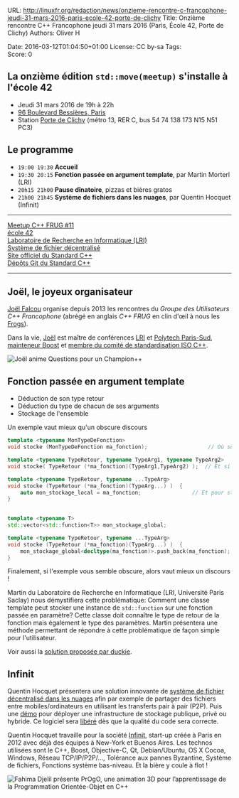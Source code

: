 URL:     http://linuxfr.org/redaction/news/onzieme-rencontre-c-francophone-jeudi-31-mars-2016-paris-ecole-42-porte-de-clichy
Title:   Onzième rencontre C++ Francophone jeudi 31 mars 2016 (Paris, École 42, Porte de Clichy)
Authors: Oliver H
         
Date:    2016-03-12T01:04:50+01:00
License: CC by-sa
Tags:    
Score:   0


La **onzième édition** `std::move(meetup)` s'installe à l'école 42
------------------------------------------------------------------

* Jeudi 31 mars 2016 de 19h à 22h
* [96 Boulevard Bessières, Paris](http://www.openstreetmap.org/relation/3957506)
* Station [Porte de Clichy](http://www.vianavigo.com/fr/itineraire-plan-de-quartier/#id=14&proximity=Porte+de+Clichy%2C+Paris&proximityType=StopArea&proximityCity=Paris&proximityExternalCode=8711127&proximityCityCode=75000&proximityCoordX=&proximityCoordY=&spcar=%C3%A2&hit=1&hat=1&L=0&submitSearchProximity=&ajid=/stif_web_carto/comp/proximity/search.html_) (métro 13, RER C, bus 54 74 138 173 N15 N51 PC3)



Le programme
------------


* `19:00 19:30` **Accueil**
* `19:30 20:15` **Fonction passée en argument template**, par Martin Morterl (LRI)
* `20h15 21h00` **Pause dînatoire**, pizzas et bières gratos
* `21h00 21h45` **Système de fichiers dans les nuages**, par Quentin Hocquet (Infinit)

----

[Meetup C++ FRUG #11](http://www.meetup.com/User-Group-Cpp-Francophone/events/229508095/)  
[école 42](https://fr.wikipedia.org/wiki/42_%28%C3%A9cole%29)  
[Laboratoire de Recherche en Informatique (LRI)](https://fr.wikipedia.org/wiki/Laboratoire_de_recherche_en_informatique)  
[Système de fichier décentralisé](http://blog.infinit.one/introducing-infinit-file-system/)  
[Site officiel du Standard C++](https://isocpp.org/)  
[Dépôts Git du Standard C++](https://github.com/cplusplus)

----

Joël, le joyeux organisateur
----------------------------

[Joël Falcou](https://www.lri.fr/membre.php?mb=1146) organise depuis 2013 les rencontres du *Groupe des Utilisateurs C++ Francophone* (abrégé en anglais *C++ FRUG* en clin d'œil à nous les [Frogs](https://fr.wiktionary.org/wiki/Frog)).


Dans la vie, [Joël](https://fr.linkedin.com/in/jfalcou) est maître de conférences [LRI](https://fr.wikipedia.org/wiki/Laboratoire_de_recherche_en_informatique) et [Polytech Paris-Sud](https://fr.wikipedia.org/wiki/%C3%89cole_polytechnique_de_l'universit%C3%A9_Paris-Sud), [mainteneur Boost](http://www.boost.org/doc/libs/1_60_0/libs/predef/doc/html/index.html) et [membre du comité de standardisation ISO C++](https://isocpp.org/blog/2014/05/n4035).


![Joël anime Questions pour un Champion++](https://upload.wikimedia.org/wikipedia/commons/0/01/20160121_CppFRUG_Joel_Falcou_CppQuiz_1.jpg)

Fonction passée en argument template
------------------------------------

* Déduction de son type retour
* Déduction du type de chacun de ses arguments 
* Stockage de l'ensemble

Un exemple vaut mieux qu'un obscure discours


```cpp
template <typename MonTypeDeFonction>
void stocke (MonTypeDeFonction ma_fonction);                   // Où sont les types des arguments

template <typename TypeRetour, typename TypeArg1, typename TypeArg2>
void stocke( TypeRetour (*ma_fonction)(TypeArg1,TypeArg2) );  // Et si plus de deux arguments?

template <typename TypeRetour, typename ...TypeArg>
void stocke (TypeRetour (*ma_fonction)(TypeArg...) )  {
    auto mon_stockage_local = ma_fonction;                // Et pour stocker en dehors de la fonction? 
}
     

template <typename T>
std::vector<std::function<T>> mon_stockage_global;

template <typename TypeRetour, typename ...TypeArg>
void stocke (TypeRetour (*ma_fonction)(TypeArg...) )  {
    mon_stockage_global<decltype(ma_fonction)>.push_back(ma_fonction);        // Au secours
}
```

Finalement, si l'exemple vous semble obscure, alors vaut mieux un discours !


Martin du Laboratoire de Recherche en Informatique (LRI, Université Paris Saclay) nous démystifiera cette problématique: Comment une classe template peut stocker une instance de `std::function` sur une fonction passée en paramètre? Cette classe doit connaître le type de retour de la fonction mais également le type des paramètres. Martin présentera une méthode permettant de répondre à cette problématique de façon simple pour l'utilisateur.


Voir aussi la [solution proposée par duckie](https://gist.github.com/duckie/24d7ea892299335f1916).

Infinit
-------


Quentin Hocquet présentera une solution innovante de [système de fichier décentralisé dans les nuages](http://blog.infinit.one/introducing-infinit-file-system/) afin par exemple de partager des fichiers entre mobiles/ordinateurs en utilisant les transferts pair à pair (P2P). Puis une [démo](https://infinit.sh/get-started) pour déployer une infrastructure de stockage publique, privé ou hybride. Ce logiciel sera [libéré](https://infinit.sh/open-source) dès que la qualité du code sera correcte.


Quentin Hocquet travaille pour la société [Infinit](http://infinit.one/), start-up créée à Paris en 2012 avec déjà des équipes à New-York et Buenos Aires. Les technos utilisées sont le C++, Boost, Objective-C, Qt, Debian/Ubuntu, OS X Cocoa, Windows, Réseau TCP/IP/P2P/..., Tolérance aux pannes Byzantine, Système de fichiers, Fonctions système bas-niveau. Et la bière y coule à flot !

![Fahima Djelil présente PrOgO, une animation 3D pour l’apprentissage de la Programmation Orientée-Objet en C++](https://upload.wikimedia.org/wikipedia/commons/a/af/20160121_CppFRUG_Fahima_Djelil_PrOgO_1.jpeg)
